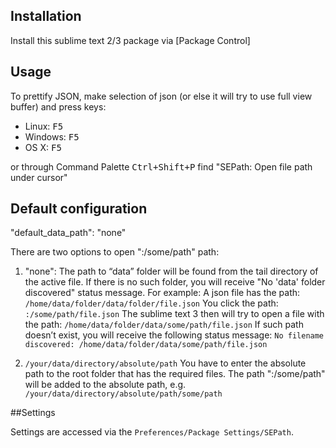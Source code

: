 ## Installation

Install this sublime text 2/3 package via [Package Control]

## Usage

To prettify JSON, make selection of json (or else it will try to use full view buffer) and press keys:

- Linux: <kbd>F5</kbd>
- Windows: <kbd>F5</kbd>
- OS X: <kbd>F5</kbd>

or through Command Palette <kbd>Ctrl+Shift+P</kbd> find "SEPath: Open file path under cursor"


## Default configuration

"default_data_path": "none"

There are two options to open  ":/some/path" path: 

1. "none":
	The path to “data” folder will be found from the tail directory of the active file.
	If there is no such folder, you will receive  "No 'data' folder discovered" status message. 
	For example: 
		A json file has the path:
		 `/home/data/folder/data/folder/file.json`
		You click the path:
		 `:/some/path/file.json`
		The sublime text 3 then will try to open a file with the path:
		 `/home/data/folder/data/some/path/file.json`
		If such path doesn’t exist, you will receive the following status message: 
		 `No filename discovered: /home/data/folder/data/some/path/file.json`

2. `/your/data/directory/absolute/path`
	You have to enter the absolute path to the root folder that has the required files. 
	The path ":/some/path" will be added to the absolute path, e.g. 
	 `/your/data/directory/absolute/path/some/path`

##Settings

Settings are accessed via the `Preferences/Package Settings/SEPath`.